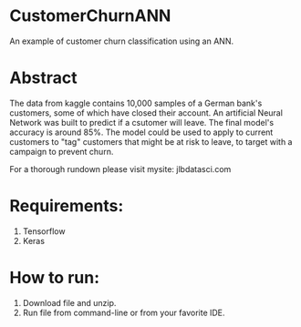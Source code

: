 # CustomerChurnANN
An example of customer churn classification using an ANN.

# Abstract

The data from kaggle contains 10,000 samples of a German bank's customers, some of which have closed their account. An artificial Neural Network was built to predict if a csutomer will leave. The final model's accuracy is around 85%. The model could be used to apply to current customers to "tag" customers that might be at risk to leave, to target with a campaign to prevent churn. 

For a thorough rundown please visit mysite: jlbdatasci.com

# Requirements:
1) Tensorflow
2) Keras

# How to run:

1) Download file and unzip.
2) Run file from command-line or from your favorite IDE.
